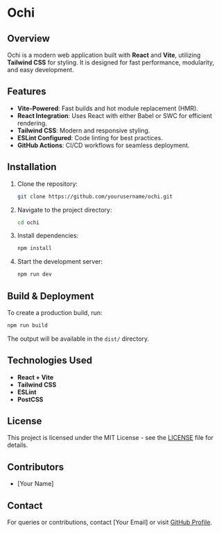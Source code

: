 # Ochi

## Overview
Ochi is a modern web application built with **React** and **Vite**, utilizing **Tailwind CSS** for styling. It is designed for fast performance, modularity, and easy development.

## Features
- **Vite-Powered**: Fast builds and hot module replacement (HMR).
- **React Integration**: Uses React with either Babel or SWC for efficient rendering.
- **Tailwind CSS**: Modern and responsive styling.
- **ESLint Configured**: Code linting for best practices.
- **GitHub Actions**: CI/CD workflows for seamless deployment.

## Installation
1. Clone the repository:
   ```sh
   git clone https://github.com/yourusername/ochi.git
   ```
2. Navigate to the project directory:
   ```sh
   cd ochi
   ```
3. Install dependencies:
   ```sh
   npm install
   ```
4. Start the development server:
   ```sh
   npm run dev
   ```

## Build & Deployment
To create a production build, run:
```sh
npm run build
```
The output will be available in the `dist/` directory.

## Technologies Used
- **React + Vite**
- **Tailwind CSS**
- **ESLint**
- **PostCSS**

## License
This project is licensed under the MIT License - see the [LICENSE](LICENSE) file for details.

## Contributors
- [Your Name]

## Contact
For queries or contributions, contact [Your Email] or visit [GitHub Profile](https://github.com/yourusername).

